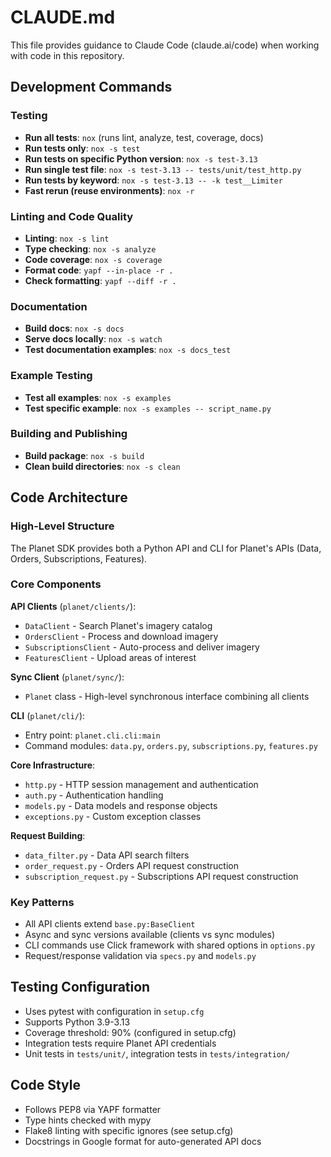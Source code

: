 # CLAUDE.md

This file provides guidance to Claude Code (claude.ai/code) when working with code in this repository.

## Development Commands

### Testing
- **Run all tests**: `nox` (runs lint, analyze, test, coverage, docs)
- **Run tests only**: `nox -s test`
- **Run tests on specific Python version**: `nox -s test-3.13`
- **Run single test file**: `nox -s test-3.13 -- tests/unit/test_http.py`
- **Run tests by keyword**: `nox -s test-3.13 -- -k test__Limiter`
- **Fast rerun (reuse environments)**: `nox -r`

### Linting and Code Quality
- **Linting**: `nox -s lint`
- **Type checking**: `nox -s analyze`
- **Code coverage**: `nox -s coverage`
- **Format code**: `yapf --in-place -r .`
- **Check formatting**: `yapf --diff -r .`

### Documentation
- **Build docs**: `nox -s docs`
- **Serve docs locally**: `nox -s watch`
- **Test documentation examples**: `nox -s docs_test`

### Example Testing
- **Test all examples**: `nox -s examples`
- **Test specific example**: `nox -s examples -- script_name.py`

### Building and Publishing
- **Build package**: `nox -s build`
- **Clean build directories**: `nox -s clean`

## Code Architecture

### High-Level Structure
The Planet SDK provides both a Python API and CLI for Planet's APIs (Data, Orders, Subscriptions, Features).

### Core Components

**API Clients** (`planet/clients/`):
- `DataClient` - Search Planet's imagery catalog
- `OrdersClient` - Process and download imagery 
- `SubscriptionsClient` - Auto-process and deliver imagery
- `FeaturesClient` - Upload areas of interest

**Sync Client** (`planet/sync/`):
- `Planet` class - High-level synchronous interface combining all clients

**CLI** (`planet/cli/`):
- Entry point: `planet.cli.cli:main`
- Command modules: `data.py`, `orders.py`, `subscriptions.py`, `features.py`

**Core Infrastructure**:
- `http.py` - HTTP session management and authentication
- `auth.py` - Authentication handling
- `models.py` - Data models and response objects
- `exceptions.py` - Custom exception classes

**Request Building**:
- `data_filter.py` - Data API search filters
- `order_request.py` - Orders API request construction  
- `subscription_request.py` - Subscriptions API request construction

### Key Patterns
- All API clients extend `base.py:BaseClient`
- Async and sync versions available (clients vs sync modules)
- CLI commands use Click framework with shared options in `options.py`
- Request/response validation via `specs.py` and `models.py`

## Testing Configuration
- Uses pytest with configuration in `setup.cfg`
- Supports Python 3.9-3.13
- Coverage threshold: 90% (configured in setup.cfg)
- Integration tests require Planet API credentials
- Unit tests in `tests/unit/`, integration tests in `tests/integration/`

## Code Style
- Follows PEP8 via YAPF formatter
- Type hints checked with mypy
- Flake8 linting with specific ignores (see setup.cfg)
- Docstrings in Google format for auto-generated API docs